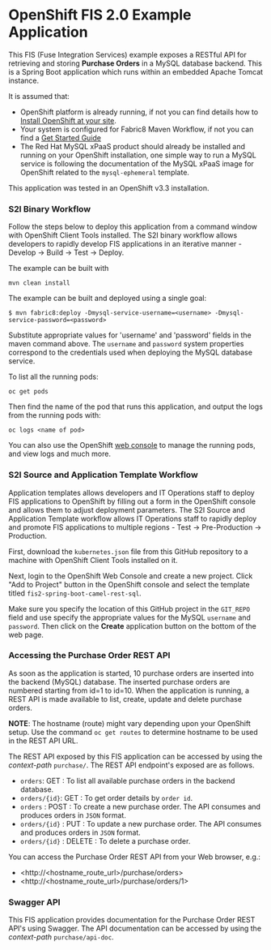 # OpenShift FIS 2.0 Example Application

This FIS (Fuse Integration Services) example exposes a RESTful API for retrieving and storing **Purchase Orders** in a MySQL database backend.  This is a Spring Boot application which runs within an embedded Apache Tomcat instance.

It is assumed that:
- OpenShift platform is already running, if not you can find details how to [Install OpenShift at your site](https://docs.openshift.com/container-platform/3.3/install_config/index.html).
- Your system is configured for Fabric8 Maven Workflow, if not you can find a [Get Started Guide](https://access.redhat.com/documentation/en/red-hat-jboss-middleware-for-openshift/3/single/red-hat-jboss-fuse-integration-services-20-for-openshift/)
- The Red Hat MySQL xPaaS product should already be installed and running on your OpenShift installation, one simple way to run a MySQL service is following the documentation of the MySQL xPaaS image for OpenShift related to the `mysql-ephemeral` template.

This application was tested in an OpenShift v3.3 installation.

### S2I Binary Workflow
Follow the steps below to deploy this application from a command window with OpenShift Client Tools installed.  The S2I binary workflow allows developers to rapidly develop FIS applications in an iterative manner - Develop -> Build -> Test -> Deploy.

The example can be built with

    mvn clean install

The example can be built and deployed using a single goal:

    $ mvn fabric8:deploy -Dmysql-service-username=<username> -Dmysql-service-password=<password>

Substitute appropriate values for 'username' and 'password' fields in the maven command above.  The `username` and `password` system properties correspond to the credentials used when deploying the MySQL database service.

To list all the running pods:

    oc get pods

Then find the name of the pod that runs this application, and output the logs from the running pods with:

    oc logs <name of pod>

You can also use the OpenShift [web console](https://docs.openshift.com/container-platform/3.3/getting_started/developers_console.html#developers-console-video) to manage the
running pods, and view logs and much more.

### S2I Source and Application Template Workflow

Application templates allows developers and IT Operations staff to deploy FIS applications to OpenShift by filling out a form in the OpenShift console and allows them to adjust deployment parameters.  The S2I Source and Application Template workflow allows IT Operations staff to rapidly deploy and promote FIS applications to multiple regions - Test -> Pre-Production -> Production.

First, download the `kubernetes.json` file from this GitHub repository to a machine with OpenShift Client Tools installed on it.

Next, login to the OpenShift Web Console and create a new project.  Click "Add to Project" button in the OpenShift console and select the template titled `fis2-spring-boot-camel-rest-sql`.

Make sure you specify the location of this GitHub project in the `GIT_REPO` field and use specify the appropriate values for the MySQL `username` and `password`.  Then click on the **Create** application button on the bottom of the web page.

### Accessing the Purchase Order REST API 

As soon as the application is started, 10 purchase orders are inserted into the backend (MySQL) database.  The inserted purchase orders are numbered starting from id=1 to id=10.  When the application is running, a REST API is made available to list, create, update and delete purchase orders.

**NOTE**: The hostname (route) might vary depending upon your OpenShift setup. Use the command `oc get routes` to determine hostname to be used in the REST API URL.

The REST API exposed by this FIS application can be accessed by using the _context-path_ `purchase/`.  The REST API endpoint's exposed are as follows.

- `orders`: GET : To list all available purchase orders in the backend database.
- `orders/{id}`: GET : To get order details by `order id`.
- `orders` : POST : To create a new purchase order.  The API consumes and produces orders in `JSON` format.
- `orders/{id}` : PUT : To update a new purchase order. The API consumes and produces orders in `JSON` format.
- `orders/{id}` : DELETE : To delete a purchase order.

You can access the Purchase Order REST API from your Web browser, e.g.:

- <http://<hostname_route_url>/purchase/orders>
- <http://<hostname_route_url>/purchase/orders/1>

### Swagger API

This FIS application provides documentation for the Purchase Order REST API's using Swagger. The API documentation can be accessed by using the _context-path_ `purchase/api-doc`.

